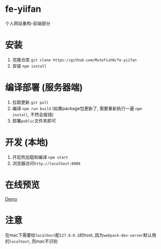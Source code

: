 # fe-yiifan
个人网站重构-前端部分

# 安装
  1. 克隆仓库 `git clone https://github.com/Mutefish0/fe-yiifan`
  2. 安装 `npm install`

# 编译部署 (服务器端)
  1. 拉取更新 `git pull`
  2. 编译 `npm run build` (如果package包更新了, 需要重新执行一遍 `npm install`, 不然会报错)
  3. 部署`public`文件夹即可

# 开发 (本地)
  1. 开启热加载和编译 `npm start`
  2. 浏览器访问`http://localhost:8080`

# 在线预览
  [Demo](http://yiifan.xyz)

# 注意
  在mac下需要给`localhost`配`127.0.0.1`的host, 因为`webpack-dev-server`默认用的`localhost`, 而mac不识别

